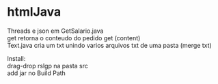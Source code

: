 # htmlJava
Threads e json em GetSalario.java<br>
get retorna o conteudo do pedido get (content)<br>
Text.java cria um txt unindo varios arquivos txt de uma pasta (merge txt)<br>

Install:<br>
drag-drop rslgp na pasta src <br>
add jar no Build Path
